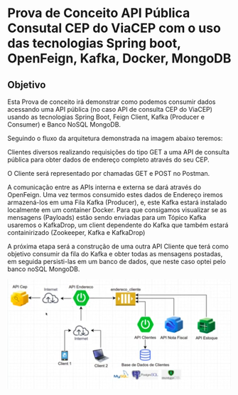 # Prova de Conceito API Pública Consutal CEP do ViaCEP com o uso das tecnologias Spring boot, OpenFeign, Kafka, Docker, MongoDB


## Objetivo

Esta Prova de conceito irá demonstrar como podemos consumir dados acessando uma API pública (no caso API de consulta CEP do ViaCEP) usando as tecnologias Spring Boot, Feign Client, Kafka (Producer e Consumer) e Banco NoSQL MongoDB.

Seguindo o fluxo da arquitetura demonstrada na imagem abaixo teremos: 

Clientes diversos realizando requisições do tipo GET a uma API de consulta pública para obter dados de endereço completo através do seu CEP.

O Cliente será representado por chamadas GET e POST no Postman. 

A comunicação entre as APIs interna e externa se dará através do OpenFeign.
Uma vez termos consumido estes dados de Endereço iremos armazená-los em uma Fila Kafka (Producer), e, este Kafka estará instalado localmente em um container Docker.
Para que consigamos visualizar se as mensagens (Payloads) estão sendo enviadas para um Tópico Kafka usaremos o KafkaDrop, um client dependente do Kafka que também estará containirizado (Zookeeper, Kafka e KafkaDrop)

A próxima etapa será a construção de uma outra API Cliente que terá como objetivo consumir da fila do Kafka e obter todas as mensagens postadas, em seguida persisti-las em um banco de dados, que neste caso optei pelo banco noSQL MongoDB.


![alt text](https://github.com/JulianCambraia/spring-feign-docker-kafka-mongo-receitaws/blob/main/images/arquitetura-poc.png?raw=true)
